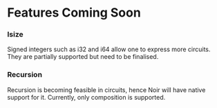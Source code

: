 # Features Coming Soon

### Isize

Signed integers such as i32 and i64 allow one to express more circuits. They are partially supported but need to be finalised. 

### Recursion

Recursion is becoming feasible in circuits, hence Noir will have native support for it. Currently, only composition is supported. 